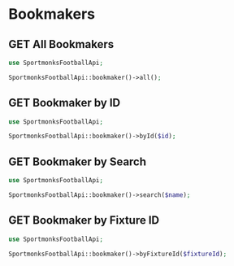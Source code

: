 # Bookmakers

## GET All Bookmakers

```php
use SportmonksFootballApi;

SportmonksFootballApi::bookmaker()->all();
```

## GET Bookmaker by ID

```php
use SportmonksFootballApi;

SportmonksFootballApi::bookmaker()->byId($id);
```

## GET Bookmaker by Search

```php
use SportmonksFootballApi;

SportmonksFootballApi::bookmaker()->search($name);
```

## GET Bookmaker by Fixture ID

```php
use SportmonksFootballApi;

SportmonksFootballApi::bookmaker()->byFixtureId($fixtureId);
```